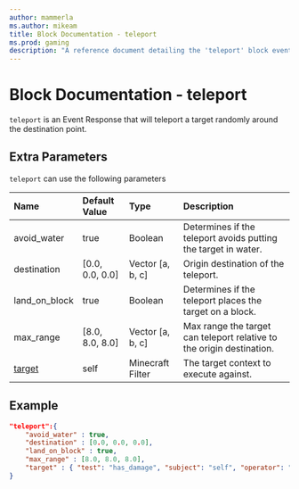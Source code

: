 ```yaml
---
author: mammerla
ms.author: mikeam
title: Block Documentation - teleport
ms.prod: gaming
description: "A reference document detailing the 'teleport' block event response"
---
```


# Block Documentation - teleport

`teleport` is an Event Response that will teleport a target randomly around the destination point.

## Extra Parameters

`teleport` can use the following parameters

|Name |Default Value  |Type  |Description  |
|:----------|:----------|:----------|:----------|
|avoid_water| true| Boolean| Determines if the teleport avoids putting the target in water. |
|destination| [0.0, 0.0, 0.0]| Vector [a, b, c]| Origin destination of the teleport. |
|land_on_block| true| Boolean|  Determines if the teleport places the target on a block. |
|max_range| [8.0, 8.0, 8.0]| Vector [a, b, c]|  Max range the target can teleport relative to the origin destination. |
|[target](../../../EntityReference/Examples/FilterList.md)| self| Minecraft Filter|  The target context to execute against. |

## Example

```json
"teleport":{
    "avoid_water" : true,
    "destination" : [0.0, 0.0, 0.0],
    "land_on_block" : true,
    "max_range" : [8.0, 8.0, 8.0],
    "target" : { "test": "has_damage", "subject": "self", "operator": "equals", "value": "suffocating" }
}
```
